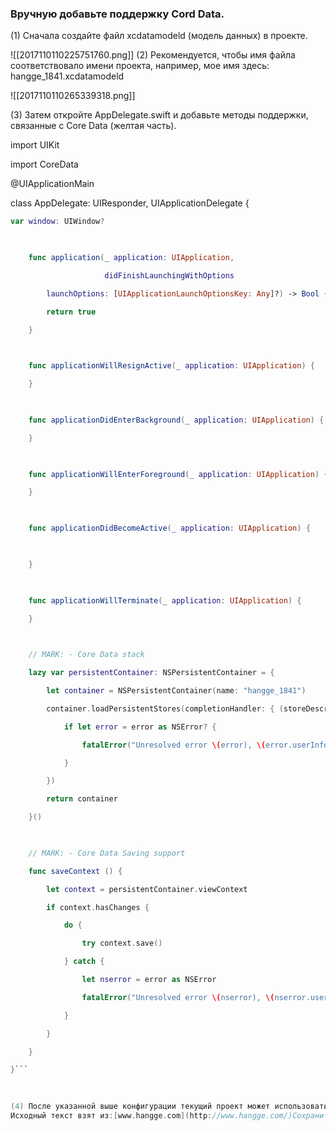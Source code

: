 ### Вручную добавьте поддержку Cord Data.

(1) Сначала создайте файл xcdatamodeld (модель данных) в проекте.


![[2017110110225751760.png]]
(2) Рекомендуется, чтобы имя файла соответствовало имени проекта, например, мое имя здесь: hangge_1841.xcdatamodeld

![[2017110110265339318.png]]

(3) Затем откройте AppDelegate.swift и добавьте методы поддержки, связанные с Core Data (желтая часть).

import UIKit

import CoreData

 

@UIApplicationMain

class AppDelegate: UIResponder, UIApplicationDelegate {

 
```swift
var window: UIWindow?

 

    func application(_ application: UIApplication,

                     didFinishLaunchingWithOptions

        launchOptions: [UIApplicationLaunchOptionsKey: Any]?) -> Bool {

        return true

    }

 

    func applicationWillResignActive(_ application: UIApplication) {

    }

 

    func applicationDidEnterBackground(_ application: UIApplication) {

    }

 

    func applicationWillEnterForeground(_ application: UIApplication) {

    }

 

    func applicationDidBecomeActive(_ application: UIApplication) {

 

    }

 

    func applicationWillTerminate(_ application: UIApplication) {

    }

 

    // MARK: - Core Data stack

    lazy var persistentContainer: NSPersistentContainer = {

        let container = NSPersistentContainer(name: "hangge_1841")

        container.loadPersistentStores(completionHandler: { (storeDescription, error) in

            if let error = error as NSError? {

                fatalError("Unresolved error \(error), \(error.userInfo)")

            }

        })

        return container

    }()

     

    // MARK: - Core Data Saving support

    func saveContext () {

        let context = persistentContainer.viewContext

        if context.hasChanges {

            do {

                try context.save()

            } catch {

                let nserror = error as NSError

                fatalError("Unresolved error \(nserror), \(nserror.userInfo)")

            }

        }

    }

}```
    

  
(4) После указанной выше конфигурации текущий проект может использовать CoreData. Чтобы узнать о конкретном использовании CoreData, обратитесь к этой статье, которую я написал ранее:[Быстрое использование основных данных для постоянного хранения данных](http://www.hangge.com/blog/cache/detail_767.html)  
Исходный текст взят из:[www.hangge.com](http://www.hangge.com/)Сохраните исходную ссылку для перепечатки:[http://www.hangge.com/blog/cache/detail_1841.html](http://www.hangge.com/blog/cache/detail_1841.html)